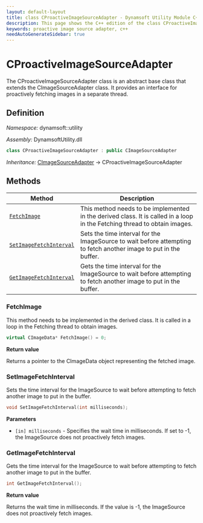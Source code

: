 ```yaml
---
layout: default-layout
title: class CProactiveImageSourceAdapter - Dynamsoft Utility Module C++ Edition API Reference
description: This page shows the C++ edition of the class CProactiveImageSourceAdapter in Dynamsoft Utility Module.
keywords: proactive image source adapter, c++
needAutoGenerateSidebar: true
---
```


# CProactiveImageSourceAdapter

The CProactiveImageSourceAdapter class is an abstract base class that extends the CImageSourceAdapter class. It provides an interface for proactively fetching images in a separate thread.

## Definition

*Namespace:* dynamsoft::utility

*Assembly:* DynamsoftUtility.dll

```cpp
class CProactiveImageSourceAdapter : public CImageSourceAdapter
```

*Inheritance:* [CImageSourceAdapter](../core/basic-structures/image-source-adapter.md) -> CProactiveImageSourceAdapter

## Methods

| Method               | Description |
|----------------------|-------------|
| [`FetchImage`](#fetchimage) | This method needs to be implemented in the derived class. It is called in a loop in the Fetching thread to obtain images.|
| [`SetImageFetchInterval`](#setimagefetchinterval) | Sets the time interval for the ImageSource to wait before attempting to fetch another image to put in the buffer. |
| [`GetImageFetchInterval`](#getimagefetchinterval) | Gets the time interval for the ImageSource to wait before attempting to fetch another image to put in the buffer. |

### FetchImage

This method needs to be implemented in the derived class. It is called in a loop in the Fetching thread to obtain images.

```cpp
virtual CImageData* FetchImage() = 0;
```

**Return value**

Returns a pointer to the CImageData object representing the fetched image.

### SetImageFetchInterval

Sets the time interval for the ImageSource to wait before attempting to fetch another image to put in the buffer.

```cpp
void SetImageFetchInterval(int milliseconds);
```

**Parameters**

- `[in] milliseconds` - Specifies the wait time in milliseconds. If set to -1, the ImageSource does not proactively fetch images.

### GetImageFetchInterval

Gets the time interval for the ImageSource to wait before attempting to fetch another image to put in the buffer.

```cpp
int GetImageFetchInterval();
```

**Return value**

Returns the wait time in milliseconds. If the value is -1, the ImageSource does not proactively fetch images.
